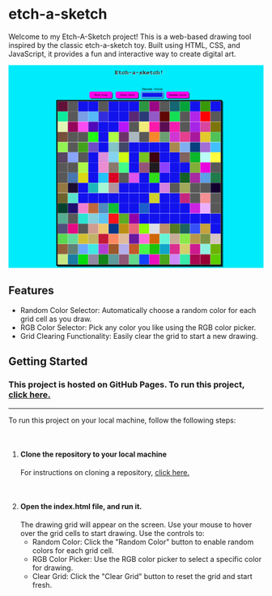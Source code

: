 # etch-a-sketch

Welcome to my Etch-A-Sketch project! This is a web-based drawing tool inspired by the classic etch-a-sketch toy. Built using HTML, CSS, and JavaScript, it provides a fun and interactive way to create digital art.

![Screenshot of Etch a sketch project.](/screenshots/etch-a-sketch.png)

## Features
- Random Color Selector: Automatically choose a random color for each grid cell as you draw.
- RGB Color Selector: Pick any color you like using the RGB color picker.
- Grid Clearing Functionality: Easily clear the grid to start a new drawing.

## Getting Started

### This project is hosted on GitHub Pages. To run this project, [click here.](https://jd-58.github.io/etch-a-sketch/)

---------------------------------------------------------------------------------------------------------------------
To run this project on your local machine, follow the following steps:

<br>

1. #### Clone the repository to your local machine

    For instructions on cloning a repository, [click here.](https://docs.github.com/en/repositories/creating-and-managing-repositories/cloning-a-repository)

<br>


2. #### Open the index.html file, and run it.
    The drawing grid will appear on the screen. Use your mouse to hover over the grid cells to start drawing.
    Use the controls to:
   - Random Color: Click the "Random Color" button to enable random colors for each grid cell.
   - RGB Color Picker: Use the RGB color picker to select a specific color for drawing.
   - Clear Grid: Click the "Clear Grid" button to reset the grid and start fresh.
